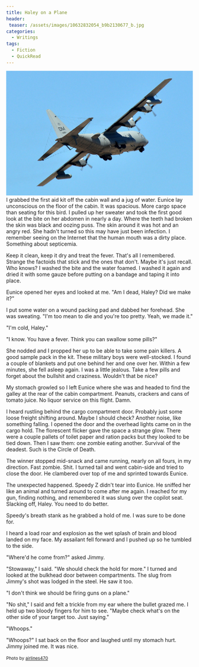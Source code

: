```yaml
---
title: Haley on a Plane
header:
 teaser: /assets/images/10632832054_b9b2130677_b.jpg
categories:
  - Writings
tags:
  - Fiction
  - QuickRead
---
```

<img src="/assets/images/10632832054_b9b2130677_b.jpg">I grabbed the first aid kit off the cabin wall and a jug of water. Eunice lay unconscious on the floor of the cabin. It was spacious. More cargo space than seating for this bird. I pulled up her sweater and took the first good look at the bite on her abdomen in nearly a day. Where the teeth had broken the skin was black and oozing puss. The skin around it was hot and an angry red. She hadn't turned so this may have just been infection. I remember seeing on the Internet that the human mouth was a dirty place. Something about septicemia.

Keep it clean, keep it dry and treat the fever. That's all I remembered. Strange the factoids that stick and the ones that don't. Maybe it's just recall. Who knows? I washed the bite and the water foamed. I washed it again and dried it with some gauze before putting on a bandage and taping it into place.

Eunice opened her eyes and looked at me. "Am I dead, Haley? Did we make it?"

I put some water on a wound packing pad and dabbed her forehead. She was sweating. "I'm too mean to die and you're too pretty. Yeah, we made it."

"I'm cold, Haley."

"I know. You have a fever. Think you can swallow some pills?"

She nodded and I propped her up to be able to take some pain killers. A good sample pack in the kit. These military boys were well-stocked. I found a couple of blankets and put one behind her and one over her. Within a few minutes, she fell asleep again. I was a little jealous. Take a few pills and forget about the bullshit and craziness. Wouldn't that be nice?

My stomach growled so I left Eunice where she was and headed to find the galley at the rear of the cabin compartment. Peanuts, crackers and cans of tomato juice. No liquor service on this flight. Damn.

I heard rustling behind the cargo compartment door. Probably just some loose freight shifting around. Maybe I should check? Another noise, like something falling. I opened the door and the overhead lights came on in the cargo hold. The florescent flicker gave the space a strange glow. There were a couple pallets of toilet paper and ration packs but they looked to be tied down. Then I saw them: one zombie eating another. Survival of the deadest. Such is the Circle of Death.

The winner stopped mid-snack and came running, nearly on all fours, in my direction. Fast zombie. Shit. I turned tail and went cabin-side and tried to close the door. He clambered over top of me and sprinted towards Eunice.

The unexpected happened. Speedy Z didn't tear into Eunice. He sniffed her like an animal and turned around to come after me again. I reached for my gun, finding nothing, and remembered it was slung over the copilot seat. Slacking off, Haley. You need to do better.

Speedy's breath stank as he grabbed a hold of me. I was sure to be done for.

I heard a load roar and explosion as the wet splash of brain and blood landed on my face. My assailant fell forward and I pushed up so he tumbled to the side.

"Where'd he come from?" asked Jimmy.

"Stowaway," I said. "We should check the hold for more." I turned and looked at the bulkhead door between compartments. The slug from Jimmy's shot was lodged in the steel. He saw it too.

"I don't think we should be firing guns on a plane."

"No shit," I said and felt a trickle from my ear where the bullet grazed me. I held up two bloody fingers for him to see. "Maybe check what's on the other side of your target too. Just saying."

"Whoops."

"Whoops?" I sat back on the floor and laughed until my stomach hurt. Jimmy joined me. It was nice.

<small>Photo by <a href="http://www.flickr.com/photos/16103393@N05/10632832054">airlines470</a></small>